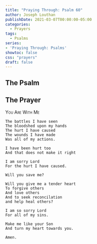 ```yaml
---
title: "Praying Through: Psalm 60"
author: Joseph Louthan
publishDate: 2021-03-07T00:00:00-05:00
categories:
  - Prayers
tags:
  - Psalms
series:
- 'Praying Through: Psalms'
showtoc: false
css: "prayers"
draft: false
---
```

## The Psalm



## The Prayer

<div style="font-variant: small-caps;">
You Are With Me
</div>

```text
The battles I have seen
The bloodshed upon my hands
The hurt I have caused
The wounds I have made
Was all of my actions.

I have been hurt too
And that does not make it right

I am sorry Lord
For the hurt I have caused.

Will you save me?

Will you give me a tender heart
To forgive others
And love others
And to seek reconcilation
and help heal others?

I am so sorry Lord
For all of my sins.

Make me like your Son
And turn my heart towards you.

Amen.
```
